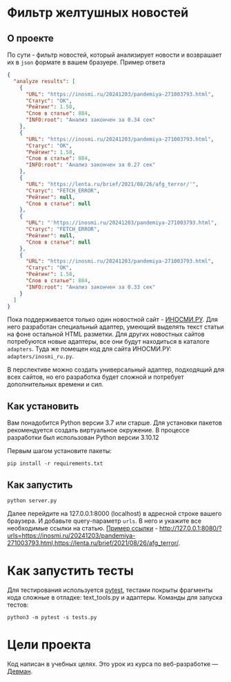 # Фильтр желтушных новостей

## О проекте

По сути - фильтр новостей, который анализирует новости и возврашает их в `json` формате в вашем бразуере.
Пример ответа
```json
{
  "analyze results": [
    {
      "URL": "https://inosmi.ru/20241203/pandemiya-271003793.html",
      "Статус": "OK",
      "Рейтинг": 1.58,
      "Слов в статье": 884,
      "INFO:root": "Анализ закончен за 0.34 сек"
    },
    {
      "URL": "https://inosmi.ru/20241203/pandemiya-271003793.html",
      "Статус": "OK",
      "Рейтинг": 1.58,
      "Слов в статье": 884,
      "INFO:root": "Анализ закончен за 0.27 сек"
    },
    {
      "URL": "https://lenta.ru/brief/2021/08/26/afg_terror/'",
      "Статус": "FETCH_ERROR",
      "Рейтинг": null,
      "Слов в статье": null
    },
    {
      "URL": "'https://inosmi.ru/20241203/pandemiya-271003793.html",
      "Статус": "FETCH_ERROR",
      "Рейтинг": null,
      "Слов в статье": null
    },
    {
      "URL": "https://inosmi.ru/20241203/pandemiya-271003793.html",
      "Статус": "OK",
      "Рейтинг": 1.58,
      "Слов в статье": 884,
      "INFO:root": "Анализ закончен за 0.33 сек"
    }
  ]
}
```

Пока поддерживается только один новостной сайт - [ИНОСМИ.РУ](https://inosmi.ru/). Для него разработан специальный адаптер, умеющий выделять текст статьи на фоне остальной HTML разметки. Для других новостных сайтов потребуются новые адаптеры, все они будут находиться в каталоге `adapters`. Туда же помещен код для сайта ИНОСМИ.РУ: `adapters/inosmi_ru.py`.

В перспективе можно создать универсальный адаптер, подходящий для всех сайтов, но его разработка будет сложной и потребует дополнительных времени и сил.

## Как установить

Вам понадобится Python версии 3.7 или старше. Для установки пакетов рекомендуется создать виртуальное окружение. В процессе разработки был использован Python версии 3.10.12

Первым шагом установите пакеты:

```python3
pip install -r requirements.txt
```

## Как запустить

```python3
python server.py
```
Далее перейдите на 127.0.0.1:8000 (localhost) в адресной строке вашего браузера. И добавьте query-параметр `urls`. В него и укажите все необходимые ссылки на статью.
[Пример ссылки](http://127.0.0.1:8080/?urls=https://inosmi.ru/20241203/pandemiya-271003793.html,https://lenta.ru/brief/2021/08/26/afg_terror/%27) - http://127.0.0.1:8080/?urls=https://inosmi.ru/20241203/pandemiya-271003793.html,https://lenta.ru/brief/2021/08/26/afg_terror/.

# Как запустить тесты

Для тестирования используется [pytest](https://docs.pytest.org/en/latest/), тестами покрыты фрагменты кода сложные в отладке: text_tools.py и адаптеры. Команды для запуска тестов:

```
python3 -m pytest -s tests.py 
```

# Цели проекта

Код написан в учебных целях. Это урок из курса по веб-разработке — [Девман](https://dvmn.org).
